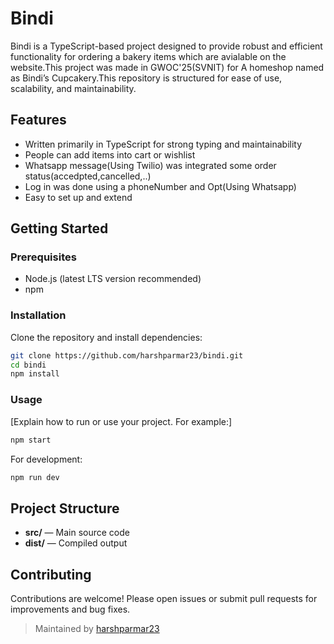 # Bindi

Bindi is a TypeScript-based project designed to provide robust and efficient functionality for ordering a bakery items which are avialable on the website.This project was made in GWOC'25(SVNIT) for A homeshop named as Bindi’s Cupcakery.This repository is structured for ease of use, scalability, and maintainability.

## Features

- Written primarily in TypeScript for strong typing and maintainability
- People can add items into cart or wishlist
- Whatsapp message(Using Twilio) was integrated some order status(accedpted,cancelled,..)
- Log in was done using a phoneNumber and Opt(Using Whatsapp)
- Easy to set up and extend

## Getting Started

### Prerequisites

- Node.js (latest LTS version recommended)
- npm

### Installation

Clone the repository and install dependencies:

```bash
git clone https://github.com/harshparmar23/bindi.git
cd bindi
npm install
```

### Usage

[Explain how to run or use your project. For example:]

```bash
npm start
```

For development:

```bash
npm run dev
```

## Project Structure

- **src/** — Main source code
- **dist/** — Compiled output

## Contributing

Contributions are welcome! Please open issues or submit pull requests for improvements and bug fixes.


> Maintained by [harshparmar23](https://github.com/harshparmar23)
